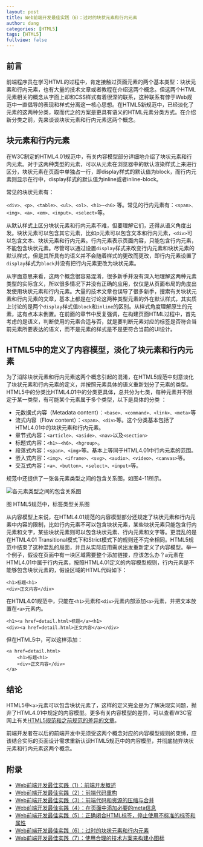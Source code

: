 ```yaml
---
layout: post
title: Web前端开发最佳实践（6）：过时的块状元素和行内元素
author: dang
categories: [HTML5]
tags: [HTML5]
fullview: false
---	
```


## 前言

前端程序员在学习HTML的过程中，肯定接触过页面元素的两个基本类型：块状元素和行内元素，也有大量的技术文章或者教程在介绍这两个概念。但这两个HTML元素相关的概念从字面上却和CSS样式有着很深的联系，这种联系有悖于Web规范中一直倡导的表现和样式分离这一核心思想。在HTML5新规范中，已经淡化了元素的这两种分类，取而代之的方案是更具有语义的HTML元素分类方式。在介绍新分类之前，先来谈谈块状元素和行内元素这两个概念。

## 块元素和行内元素

在W3C制定的HTML4.01规范中，有关内容模型部分详细地介绍了块状元素和行内元素。对于这两种类型的元素，可以从元素在浏览器中的默认渲染样式上来进行区分，块状元素在页面中单独占一行，即display样式的默认值为block，而行内元素则显示在行中，display样式的默认值为inline或者inline-block。

常见的块状元素有：

`<div>、<p>、<table>、<ul>、<ol>、<h1>~<h6>` 等。常见的行内元素有：`<span>、<img>、<a>、<em>、<input>、<select>`等。

从默认样式上区分块状元素和行内元素不难，但要理解它们，还得从语义角度出发。块状元素可以包含其它元素，比如p元素可以包含文本和行内元素，`<div>`可以包含文本、块状元素和行内元素。行内元素表示页面内容，只能包含行内元素，不能包含块状元素。尽管可以通过设置`display`样式来改变行内元素和块状元素的默认样式，但是其所具有的语义并不会随着样式的更改而更改，即行内元素设置了`display`样式为`block`并没有把行内元素更改为块状元素。

从字面意思来看，这两个概念很容易混淆，很多新手并没有深入地理解这两种元素类型的实际含义，所以很多情况下并没有正确的应用，仅仅是从页面布局的角度出发使用块状元素和行内元素。大量的技术文章也误导了很多新手，搜索有关块状元素和行内元素的文章，基本上都是在讨论这两种类型元素的外在默认样式，其实质上讨论的是两个`display`样式值`block`和`inline`的区别。从样式角度理解原生的元素，这有点本末倒置。在前面的章节中反复强调，在构建页面HTML过程中，首先考虑的是语义，判断使用的元素合适与否，就是要判断元素对应的标签是否符合当前元素所要表达的语义，而不是元素的样式是不是更符合当前的UI设计。

## HTML5中的定义了内容模型，淡化了块元素和行内元素

为了消除块状元素和行内元素这两个概念引起的混淆，在HTML5规范中刻意淡化了块状元素和行内元素的定义，并按照元素具体的语义重新划分了元素的类型。HTML5中的分类比HTML4.01中的分类更具体，总共分为七类，每种元素并不限定于某一类型，有可能某个元素属于多个类型，以下是具体的分类 ：

* 元数据式内容（Metadata content）：`<base>、<command>、<link>、<meta>`等
* 流式内容（Flow content）：`<span>、<div>`等。这个分类基本包括了HTML4.01中的块状元素和行内元素。
* 章节式内容：`<article>、<aside>、<nav>`以及`<section>`
* 标题式内容：`<h1>~<h6>、<hgroup>`。
* 段落式内容：`<span>、<img>`等。基本上等同于HTML4.01中行内元素的范围。
* 嵌入式内容：`<img>、<iframe>、<svg>、<audio>、<video>、<canvas>`等。
* 交互式内容：`<a>、<button>、<select>、<input>`等。


规范中还提供了一张各元素类型之间的包含关系图，如图4-11所示。

![各元素类型之间的包含关系图](http://i.imgur.com/i6ptNyv.png)

图 HTML5规范中，标签类型关系图

从内容模型上来说，在HTML4.01规范的内容模型部分还规定了块状元素和行内元素中内容的限制，比如行内元素不可以包含块状元素，某些块状元素只能包含行内元素和文字，某些块状元素则可以包含块状元素、行内元素和文字等。更混乱的是在HTML4.01 Transitional模式下和Strict模式下的规则还不完全相同。HTML5规范中结束了这种混乱的局面，并且从实际应用需求出发重新定义了内容模型。举一个例子，假设在页面中有一块区域需要整个添加链接，应该怎么办？a元素在HTML4.01中属于行内元素，按照HTML4.01定义的内容模型规则，行内元素是不能够包含块状元素的，假设区域的HTML代码如下：

	<h1>标题<h1>
	<div>正文内容</div>

在HTML4.01规范中，只能在`<h1>`元素和`<div>`元素内部添加`<a>`元素，并把文本放置在`<a>`元素内。

	<h1><a href=detail.html>标题</a><h1>
	<div><a href=detail.html>正文内容</a></div>

但在HTML5中，可以这样添加：

	<a href=detail.html>
	    <h1>标题<h1>
	    <div>正文内容</div>
	</a>

## 结论

HTML5中`<a>`元素可以包含块状元素了，这样的定义完全是为了解决现实问题，抛弃了HTML4.01中规定的内容模型。更多有关内容模型的差异，可以查看W3C官网上有关[HTML5规范和之前规范的差异的文章](http://www.w3.org/TR/html5-diff/#content-model)。

前端开发者在以后的前端开发中无须受这两个概念对应的内容模型规则的束缚，应该结合实际的页面设计需求重新认识HTML5规范中的内容模型，并彻底抛弃块状元素和行内元素这两个概念。

## 附录

* [Web前端开发最佳实践（1）：前端开发概述](http://www.cnblogs.com/dangjian/p/4228313.html)
* [Web前端开发最佳实践（2）：前端代码重构](http://www.cnblogs.com/dangjian/p/4233049.html)
* [Web前端开发最佳实践（3）：前端代码和资源的压缩与合并](http://www.cnblogs.com/dangjian/p/4233049.html)
* [Web前端开发最佳实践（4）：在页面中添加必要的meta信息](http://www.cnblogs.com/dangjian/p/4235505.html)
* [Web前端开发最佳实践（5）：正确闭合HTML标签，停止使用不标准的标签和属性](http://www.cnblogs.com/dangjian/p/4238150.html)
* [Web前端开发最佳实践（6）：过时的块状元素和行内元素](http://www.cnblogs.com/dangjian/p/4249205.html)
* [Web前端开发最佳实践（7）：使用合理的技术方案来构建小图标](http://www.cnblogs.com/dangjian/p/4268463.html)